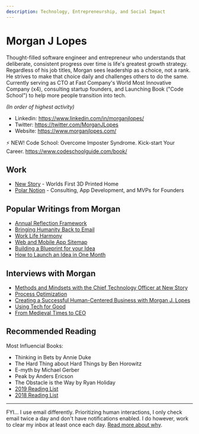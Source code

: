 ```yaml
---
description: Technology, Entrepreneurship, and Social Impact
---
```


# Morgan J Lopes

Thought-filled software engineer and entrepreneur who understands that deliberate, consistent progress over time is life's greatest growth strategy. Regardless of his job titles, Morgan sees leadership as a choice, not a rank. He strives to make that choice daily and challenges others to do the same. Currently serving as CTO at Fast Company's World Most Innovative Company (x4), consulting startup founders, and Launching Book ("Code School") to help more people transition into tech.

_(In order of highest activity)_

* Linkedin: https://www.linkedin.com/in/morganjlopes/
* Twitter: https://twitter.com/MorganJLopes
* Website: https://www.morganjlopes.com/

⚡ NEW! Code School: Overcome Imposter Syndrome. Kick-start Your Career. https://www.codeschoolguide.com/book/

## Work

* [New Story](https://newstorycharity.org) - Worlds First 3D Printed Home
* [Polar Notion](https://www.polarnotion.com) - Consulting, App Development, and MVPs for Founders

## Popular Writings from Morgan

* [Annual Reflection Framework](./)
* [Bringing Humanity Back to Email](https://www.morganjlopes.com/bringing-humanity-back-to-email/)
* [Work Life Harmony](https://www.morganjlopes.com/work-life-harmony/)
* [Web and Mobile App Sitemap](https://medium.com/tenrocket/web-and-mobile-app-sitemap-643b60b0343e)
* [Building a Blueprint for your Idea](https://medium.com/polar-notion/building-a-blueprint-for-your-idea-5acad1bfb6b7)
* [How to Launch an Idea in One Month](https://medium.com/polar-notion/how-to-launch-an-idea-in-1-month-398c54d116b9)

## Interviews with Morgan

* [Methods and Mindsets with the Chief Technology Officer at New Story](https://podcast.nonprofitmegaphone.com/622294/8188617-morgan-lopes-at-new-story)
* [Process Optimization](https://shrimptankpodcast.com/ep-152-morgan-lopes-process-optimization/)
* [Creating a Successful Human-Centered Business with Morgan J. Lopes](https://www.iheart.com/podcast/269-the-second-mile-47831491/episode/1-3-creating-a-successful-human-centered-business-49175425/)
* [Using Tech for Good](https://www.audible.com/pd/Using-Tech-for-Good-Podcast/B098PXTJHW)
* [From Medieval Times to CEO](https://www.audacy.com/podcasts/2-minute-talk-tips-23509/ep-129-medieval-times-to-ceo-with-morgan-lopes-96455297)

## Recommended Reading

Most Influencial Books:

* Thinking in Bets by Annie Duke
* The Hard Thing about Hard Things by Ben Horowitz
* E-myth by Michael Gerber
* Peak by Anders Ericson
* The Obstacle is the Way by Ryan Holiday
* [2019 Reading List](https://www.morganjlopes.com/2019-reading-list/)
* [2018 Reading List](https://www.morganjlopes.com/2018-annual-report/#books)

***

FYI... I use email differently. Prioritizing human interactions, I only check email twice a day and don't have notifications enabled. I do however, work to clear my inbox at least once each day. [Read more about why](https://www.morganjlopes.com/bringing-humanity-back-to-email/).

